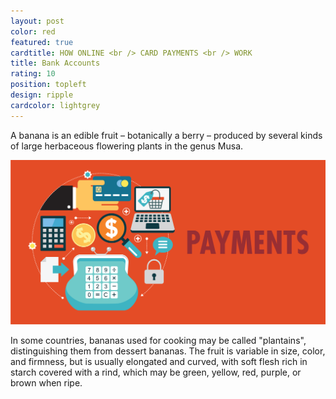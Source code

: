 ```yaml
---
layout: post
color: red
featured: true
cardtitle: HOW ONLINE <br /> CARD PAYMENTS <br /> WORK
title: Bank Accounts
rating: 10
position: topleft
design: ripple
cardcolor: lightgrey
---
```

A banana is an edible fruit – botanically a berry – produced by several kinds
of large herbaceous flowering plants in the genus Musa.

![Image not loaded](/assets/images/paymentimg.png "Optional title")

In some countries, bananas used for cooking may be called "plantains",
distinguishing them from dessert bananas. The fruit is variable in size, color,
and firmness, but is usually elongated and curved, with soft flesh rich in
starch covered with a rind, which may be green, yellow, red, purple, or brown
when ripe.